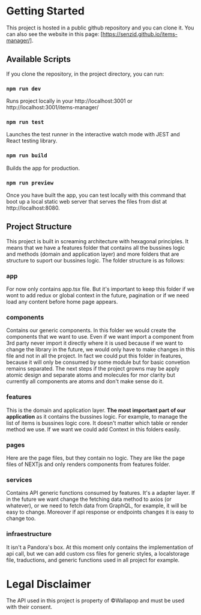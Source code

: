 # Getting Started
This project is hosted in a public github repository and you can clone it. You can also see the website in this page: [https://senzid.github.io/items-manager/].

## Available Scripts

If you clone the repository, in the project directory, you can run:

### `npm run dev`

Runs project locally in your http://localhost:3001 or http://localhost:3001/items-manager/

### `npm run test`

Launches the test runner in the interactive watch mode with JEST and React testing library.

### `npm run build`

Builds the app for production.

### `npm run preview`

Once you have built the app, you can test locally with this command that boot up a local static web server that serves the files from dist at http://localhost:8080.

## Project Structure
This project is built in screaming architecture with hexagonal principles. It means that we have a features folder that contains all the bussines logic and methods (domain and application layer) and more folders that are structure to suport our bussines logic. The folder structure is as follows:

### app
For now only contains app.tsx file. But it's important to keep this folder if we wont to add redux or global context in the future, pagination or if we need load any content before home page appears.

### components
Contains our generic components. In this folder we would create the components that we want to use. Even if we want import a component from 3rd party never import it directly where it is used because if we want to change the library in the future, we would only have to make changes in this file and not in all the project. In fact we could put this folder in features, because it will only be consumed by some module but for basic convetion remains separated. The next steps if the project growns may be apply atomic design and separate atoms and molecules for mor clarity but currently all components are atoms and don't make sense do it.

### features 
This is the domain and application layer. **The most important part of our application** as it contains the bussines logic. For example, to manage the list of items is bussines logic core. It doesn't matter which table or render method we use. If we want we could add Context in this folders easily.

### pages
Here are the page files, but they contain no logic. They are like the page files of NEXTjs and only renders components from features folder.

### services
Contains API generic functions consumed by features. It's a adapter layer. If in the future we want change the fetching data method to axios (or whatever), or we need to fetch data from GraphQL, for example, it will be easy to change. Moreover if api response or endpoints changes it is easy to change too.

### infraestructure
It isn't a Pandora's box. At this moment only contains the implementation of api call, but we can add custom css files for generic styles, a localstorage file, traductions, and generic functions used in all project for example.

# Legal Disclaimer
The API used in this project is property of ©Wallapop and must be used with their consent.